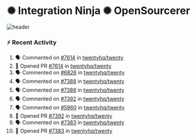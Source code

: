  
<h1 align="center">✺ Integration Ninja ✺ OpenSourcerer</h1>

![header](https://github.com/Nabhag8848/Nabhag8848/assets/65061890/3ecbdaa2-ea2a-4413-a40a-87945f5fb05a)

### :zap: Recent Activity

<!--START_SECTION:activity-->
1. 🗣 Commented on [#7614](https://github.com/twentyhq/twenty/pull/7614#issuecomment-2408429979) in [twentyhq/twenty](https://github.com/twentyhq/twenty)
2. 💪 Opened PR [#7614](https://github.com/twentyhq/twenty/pull/7614) in [twentyhq/twenty](https://github.com/twentyhq/twenty)
3. 🗣 Commented on [#6826](https://github.com/twentyhq/twenty/issues/6826#issuecomment-2391779169) in [twentyhq/twenty](https://github.com/twentyhq/twenty)
4. 🗣 Commented on [#7388](https://github.com/twentyhq/twenty/issues/7388#issuecomment-2388572862) in [twentyhq/twenty](https://github.com/twentyhq/twenty)
5. 🗣 Commented on [#7388](https://github.com/twentyhq/twenty/issues/7388#issuecomment-2388569289) in [twentyhq/twenty](https://github.com/twentyhq/twenty)
6. 🗣 Commented on [#7392](https://github.com/twentyhq/twenty/pull/7392#issuecomment-2388427865) in [twentyhq/twenty](https://github.com/twentyhq/twenty)
7. 🗣 Commented on [#5960](https://github.com/twentyhq/twenty/issues/5960#issuecomment-2388426285) in [twentyhq/twenty](https://github.com/twentyhq/twenty)
8. 💪 Opened PR [#7392](https://github.com/twentyhq/twenty/pull/7392) in [twentyhq/twenty](https://github.com/twentyhq/twenty)
9. 🗣 Commented on [#7383](https://github.com/twentyhq/twenty/pull/7383#issuecomment-2388137701) in [twentyhq/twenty](https://github.com/twentyhq/twenty)
10. 💪 Opened PR [#7383](https://github.com/twentyhq/twenty/pull/7383) in [twentyhq/twenty](https://github.com/twentyhq/twenty)
<!--END_SECTION:activity-->

  



